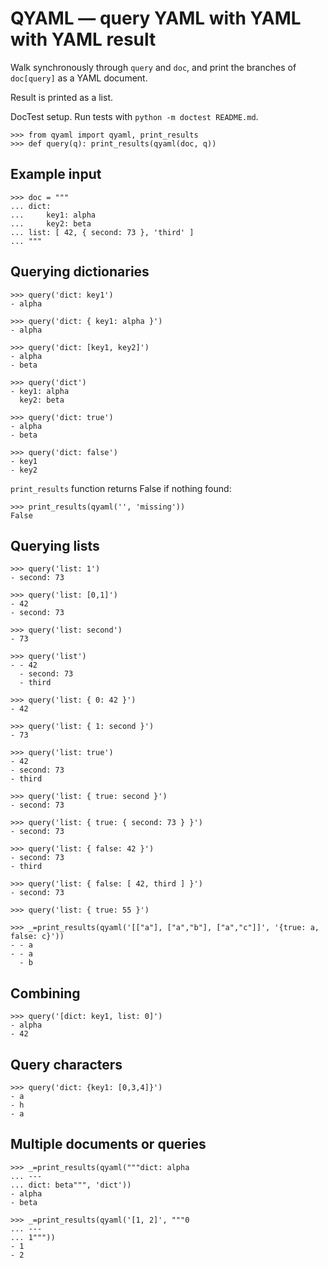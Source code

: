 QYAML — query YAML with YAML with YAML result
=============================================

Walk synchronously through `query` and `doc`, and print the branches of `doc[query]` as a YAML document.

Result is printed as a list.

DocTest setup. Run tests with `python -m doctest README.md`.

    >>> from qyaml import qyaml, print_results
    >>> def query(q): print_results(qyaml(doc, q))

Example input
-------------

    >>> doc = """
    ... dict:
    ...     key1: alpha
    ...     key2: beta
    ... list: [ 42, { second: 73 }, 'third' ]
    ... """

Querying dictionaries
---------------------

    >>> query('dict: key1')
    - alpha

    >>> query('dict: { key1: alpha }')
    - alpha

    >>> query('dict: [key1, key2]')
    - alpha
    - beta

    >>> query('dict')
    - key1: alpha
      key2: beta

    >>> query('dict: true')
    - alpha
    - beta

    >>> query('dict: false')
    - key1
    - key2

`print_results` function returns False if nothing found:

    >>> print_results(qyaml('', 'missing'))
    False

Querying lists
---------------

    >>> query('list: 1')
    - second: 73

    >>> query('list: [0,1]')
    - 42
    - second: 73

    >>> query('list: second')
    - 73

    >>> query('list')
    - - 42
      - second: 73
      - third

    >>> query('list: { 0: 42 }')
    - 42

    >>> query('list: { 1: second }')
    - 73

    >>> query('list: true')
    - 42
    - second: 73
    - third

    >>> query('list: { true: second }')
    - second: 73

    >>> query('list: { true: { second: 73 } }')
    - second: 73

    >>> query('list: { false: 42 }')
    - second: 73
    - third

    >>> query('list: { false: [ 42, third ] }')
    - second: 73

    >>> query('list: { true: 55 }')

    >>> _=print_results(qyaml('[["a"], ["a","b"], ["a","c"]]', '{true: a, false: c}'))
    - - a
    - - a
      - b

Combining
---------

    >>> query('[dict: key1, list: 0]')
    - alpha
    - 42

Query characters
----------------

    >>> query('dict: {key1: [0,3,4]}')
    - a
    - h
    - a

Multiple documents or queries
------------------------------

    >>> _=print_results(qyaml("""dict: alpha
    ... ---
    ... dict: beta""", 'dict'))
    - alpha
    - beta

    >>> _=print_results(qyaml('[1, 2]', """0
    ... ---
    ... 1"""))
    - 1
    - 2
